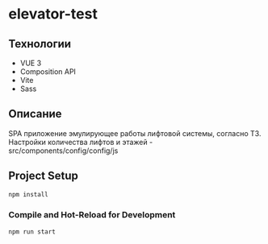 # elevator-test

## Технологии

- VUE 3
- Composition API
- Vite
- Sass

## Описание

SPA приложение эмулирующее работы лифтовой системы, согласно ТЗ. 
Настройки количества лифтов и этажей - src/components/config/config/js
## Project Setup

```sh
npm install
```

### Compile and Hot-Reload for Development

```sh
npm run start
```

